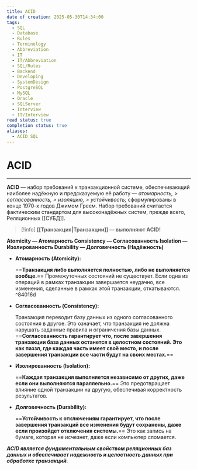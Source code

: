 ```yaml
---
title: ACID
date of creation: 2025-05-30T14:34:00
tags:
  - SQL
  - Database
  - Rules
  - Terminology
  - Abbreviation
  - IT
  - IT/Abbreviation
  - SQL/Rules
  - Backend
  - Developing
  - SystemDesign
  - PostgreSQL
  - MySQL
  - Oracle
  - SQLServer
  - Interview
  - IT/Interview
read status: true
completion status: true
aliases:
  - ACID SQL
---
```

# ACID
---

**ACID** — набор требований к транзакционной системе, обеспечивающий наиболее надёжную и предсказуемую её работу — *атомарность, > согласованность, > изоляцию, > устойчивость;* сформулированы в конце 1970-х годов Джимом Греем. Набор требований считается фактическим стандартом для высоконадёжных систем, прежде всего, Реляционных [[СУБД]].

>[!info]
**[[Транзакция|Транзакции]] — выполняют ACID!**

**Atomicity — Атомарность
Consistency — Согласованность
Isolation — Изолированность
Durability — Долговечность (Надёжность)**

- **Атомарность (Atomicity):**
    
    ==**Транзакция либо выполняется полностью, либо не выполняется вообще.**== Промежуточных состояний не существует. Если одна из операций в рамках транзакции завершается неудачно, все изменения, сделанные в рамках этой транзакции, откатываются.
 ^84016d
- **Согласованность (Consistency):**
    
    Транзакция переводит базу данных из одного согласованного состояния в другое. Это означает, что транзакция не должна нарушать заданные правила и ограничения базы данных. ==**Согласованность гарантирует что, после завершения транзакции база данных останется в целостном состояний. Это как паззл, где каждая часть имеет своё место, и после завершения транзакции все части будут на своих местах.**==

- **Изолированность (Isolation):**
    
    ==**Каждая транзакция выполняется независимо от других, даже если они выполняются параллельно.**== Это предотвращает влияние одной транзакции на другую, обеспечивая корректность результатов.

- **Долговечность (Durability):**
    
    ==**Устойчивость к отключениям гарантирует, что после завершения транзакций все изменения будут сохранены, даже если произойдет отключения системы.**== Это как запись на бумаге, которая не исчезнет, даже если компьютер сломается.

***ACID является фундаментальным свойством реляционных баз данных и обеспечивает надежность и целостность данных при обработке транзакций.***
